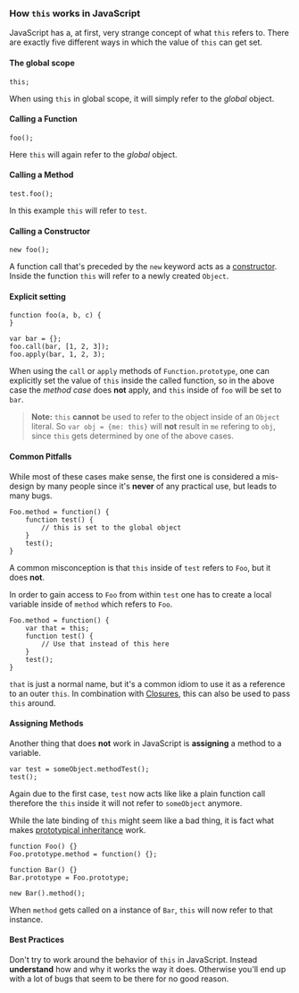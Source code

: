 ### How `this` works in JavaScript

JavaScript has a, at first, very strange concept of what `this` refers to.
There are exactly five different ways in which the value of `this` can get set.

#### The global scope

    this;

When using `this` in global scope, it will simply refer to the *global* object.

#### Calling a Function

    foo();

Here `this` will again refer to the *global* object.

#### Calling a Method

    test.foo(); 

In this example `this` will refer to `test`.

#### Calling a Constructor

    new foo(); 

A function call that's preceded by the `new` keyword acts as
a [constructor](#constructors). Inside the function `this` will refer to a newly
created `Object`.

#### Explicit setting

    function foo(a, b, c) {
    }
                          
    var bar = {};
    foo.call(bar, [1, 2, 3]);
    foo.apply(bar, 1, 2, 3);

When using the `call` or `apply` methods of `Function.prototype`, one can 
explicitly set the value of `this` inside the called function, so in the above
case the *method case* does **not** apply, and `this` inside of `foo` will be
set to `bar`.

> **Note:** `this` **cannot** be used to refer to the object inside of an `Object`
> literal. So `var obj = {me: this}` will **not** result in `me` refering to
> `obj`, since `this` gets determined by one of the above cases.

#### Common Pitfalls

While most of these cases make sense, the first one is considered a mis-design 
by many people since it's **never** of any practical use, but leads to many bugs.

    Foo.method = function() {
        function test() {
            // this is set to the global object
        }
        test();
    }

A common misconception is that `this` inside of `test` refers to `Foo`, but it 
does **not**.

In order to gain access to `Foo` from within `test` one has to create a local
variable inside of `method` which refers to `Foo`.

    Foo.method = function() {
        var that = this;
        function test() {
            // Use that instead of this here
        }
        test();
    }

`that` is just a normal name, but it's a common idiom to use it as a reference
to an outer `this`. In combination with [Closures](#closures), 
this can also be used to pass `this` around.

#### Assigning Methods

Another thing that does **not** work in JavaScript is **assigning** a method to
a variable.

    var test = someObject.methodTest();
    test();

Again due to the first case, `test` now acts like like a plain function call
therefore the `this` inside it will not refer to `someObject` anymore.

While the late binding of `this` might seem like a bad thing, it is fact what
makes [prototypical inheritance](#prototype) work. 

    
    function Foo() {}
    Foo.prototype.method = function() {};

    function Bar() {}
    Bar.prototype = Foo.prototype;

    new Bar().method();

When `method` gets called on a instance of `Bar`, `this` will now refer to that
instance.  

#### Best Practices
Don't try to work around the behavior of `this` in JavaScript. Instead
**understand** how and why it works the way it does. Otherwise you'll end up with
a lot of bugs that seem to be there for no good reason.


